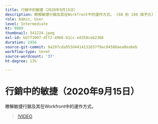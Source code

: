```yaml
---
title: 行銷中的敏捷（2020年9月15日）
description: 瞭解敏捷行銷及其在Workfront中的運作方式。 (60 到 160 個字元)
role: Admin, User
level: Intermediate
kt: 9989
thumbnail: 341224.jpeg
exl-id: bd7f1007-dff2-4966-b1cc-ed358ceb2366
duration: 2456
source-git-commit: 9a297cda953d4414131657f9ac84580aea0eabeb
workflow-type: tm+mt
source-wordcount: '37'
ht-degree: 13%

---
```


# 行銷中的敏捷（2020年9月15日）

瞭解敏捷行銷及其在Workfront中的運作方式。

>[!VIDEO](https://video.tv.adobe.com/v/341224/?quality=12&learn=on)
